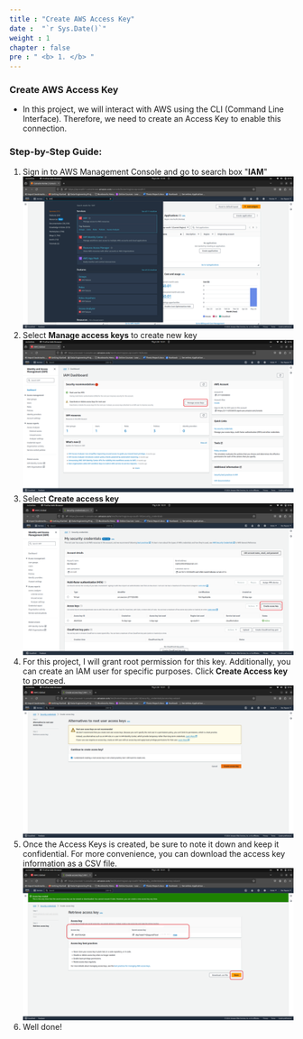 ```yaml
---
title : "Create AWS Access Key"
date :  "`r Sys.Date()`" 
weight : 1 
chapter : false
pre : " <b> 1. </b> "
---
```


### Create AWS Access Key
* In this project, we will interact with AWS using the CLI (Command Line Interface). Therefore, we need to create an Access Key to enable this connection.

### Step-by-Step Guide:
1. Sign in to AWS Management Console and go to search box "**IAM**"
![iam](/images/Kinesis/1.png)
2. Select **Manage access keys** to create new key
![manage access key](/images/Kinesis/2.png)
3. Select **Create access key**
![access key](/images/Kinesis/3.png)
4. For this project, I will grant root permission for this key. Additionally, you can create an IAM user for specific purposes. Click **Create Access key** to proceed.
![root](/images/Kinesis/4.png)
5. Once the Access Keys is created, be sure to note it down and keep it confidential. For more convenience, you can download the access key information as a CSV file.
![done](/images/Kinesis/5.png)
6. Well done!




